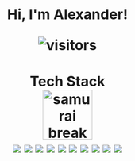 <h1 align="center">
Hi, I'm Alexander!
    
<p align="center">
    <img align="center" alt="visitors" src="https://gpvc.arturio.dev/brorminskij" />
</p>


<h1 align="center">
  Tech Stack
<div align="center">
<img align="center" height="100" src="https://svgsilh.com/svg_v2/150859.svg" alt="samurai break line" />
  </div>
<div align="center">
<img src="https://img.shields.io/badge/-HTML5-black?style=flat-square&logo=html5"/>
<img src="https://img.shields.io/badge/-CSS3-black?style=flat-square&logo=css3&logoColor=blue"/>
<img src="https://img.shields.io/badge/-JavaScript-black?style=flat-square&logo=javascript"/>
<img src="https://img.shields.io/badge/-TypeScript-black?style=flat-square&logo=typescript"/>
<img src="https://img.shields.io/badge/-React/ReactNative-black?style=flat-square&logo=react"/>
<img src="https://img.shields.io/badge/-Nodejs-black?style=flat-square&logo=Node.js"/>
<img src="https://img.shields.io/badge/-MongoDB-black?style=flat-square&logo=mongodb"/>
<img src="https://img.shields.io/badge/-Git-black?style=flat-square&logo=git"/>
<img src="https://img.shields.io/badge/-GitHub-black?style=flat-square&logo=github"/>
<img src="https://img.shields.io/badge/-VSCode-black?style=flat-square&logo=visualstudiocode&logoColor=blue"/>
 </div>

<br>
